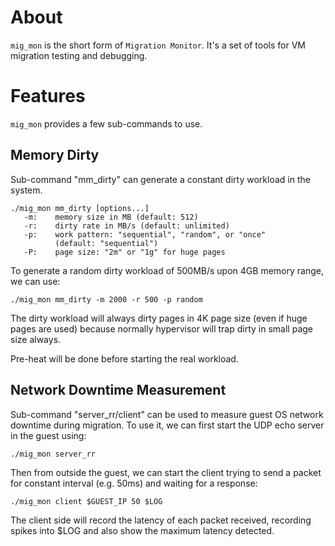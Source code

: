 About
======

`mig_mon` is the short form of `Migration Monitor`.  It's a set of tools for VM
migration testing and debugging.

Features
===========

`mig_mon` provides a few sub-commands to use.

Memory Dirty
--------------

Sub-command "mm_dirty" can generate a constant dirty workload in the system.

    ./mig_mon mm_dirty [options...]
       -m:    memory size in MB (default: 512)
       -r:    dirty rate in MB/s (default: unlimited)
       -p:    work pattern: "sequential", "random", or "once"
              (default: "sequential")
       -P:    page size: "2m" or "1g" for huge pages

To generate a random dirty workload of 500MB/s upon 4GB memory range, we can
use:

    ./mig_mon mm_dirty -m 2000 -r 500 -p random
    
The dirty workload will always dirty pages in 4K page size (even if huge pages
are used) because normally hypervisor will trap dirty in small page size always.

Pre-heat will be done before starting the real workload.

Network Downtime Measurement
---------------------------------

Sub-command "server_rr/client" can be used to measure guest OS network downtime
during migration.  To use it, we can first start the UDP echo server in the
guest using:

    ./mig_mon server_rr
    
Then from outside the guest, we can start the client trying to send a packet
for constant interval (e.g. 50ms) and waiting for a response:

    ./mig_mon client $GUEST_IP 50 $LOG
    
The client side will record the latency of each packet received, recording
spikes into $LOG and also show the maximum latency detected.
